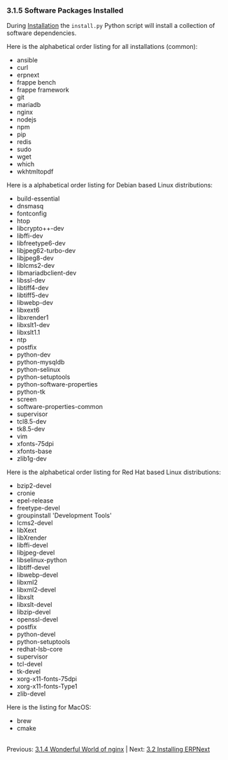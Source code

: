 ### 3.1.5 Software Packages Installed

During [Installation](install "Installing ERPNext") the `install.py` Python script will install a collection of software dependencies. 

Here is the alphabetical order listing for all installations (common):

* ansible
* curl
* erpnext
* frappe bench
* frappe framework
* git
* mariadb 
* nginx
* nodejs
* npm
* pip
* redis
* sudo
* wget
* which
* wkhtmltopdf

Here is a alphabetical order listing for Debian based Linux distributions:

* build-essential
* dnsmasq
* fontconfig 
* htop
* libcrypto++-dev
* libffi-dev
* libfreetype6-dev
* libjpeg62-turbo-dev 
* libjpeg8-dev 
* liblcms2-dev
* libmariadbclient-dev
* libssl-dev
* libtiff4-dev
* libtiff5-dev
* libwebp-dev
* libxext6 
* libxrender1 
* libxslt1-dev
* libxslt1.1
* ntp
* postfix
* python-dev
* python-mysqldb
* python-selinux
* python-setuptools
* python-software-properties
* python-tk
* screen
* software-properties-common
* supervisor
* tcl8.5-dev
* tk8.5-dev
* vim
* xfonts-75dpi 
* xfonts-base
* zlib1g-dev 

Here is the alphabetical order listing for Red Hat based Linux distributions:

* bzip2-devel
* cronie
* epel-release
* freetype-devel
* groupinstall 'Development Tools'
* lcms2-devel 
* libXext
* libXrender
* libffi-devel
* libjpeg-devel
* libselinux-python
* libtiff-devel
* libwebp-devel
* libxml2
* libxml2-devel
* libxslt
* libxslt-devel
* libzip-devel
* openssl-devel
* postfix
* python-devel
* python-setuptools
* redhat-lsb-core
* supervisor
* tcl-devel
* tk-devel
* xorg-x11-fonts-75dpi
* xorg-x11-fonts-Type1
* zlib-devel

Here is the listing for MacOS:
* brew
* cmake<br /><br />

Previous: [3.1.4 Wonderful World of nginx](nginx "The Wonderful World of nginx") | Next: [3.2 Installing ERPNext](install "Installing ERPNext")
